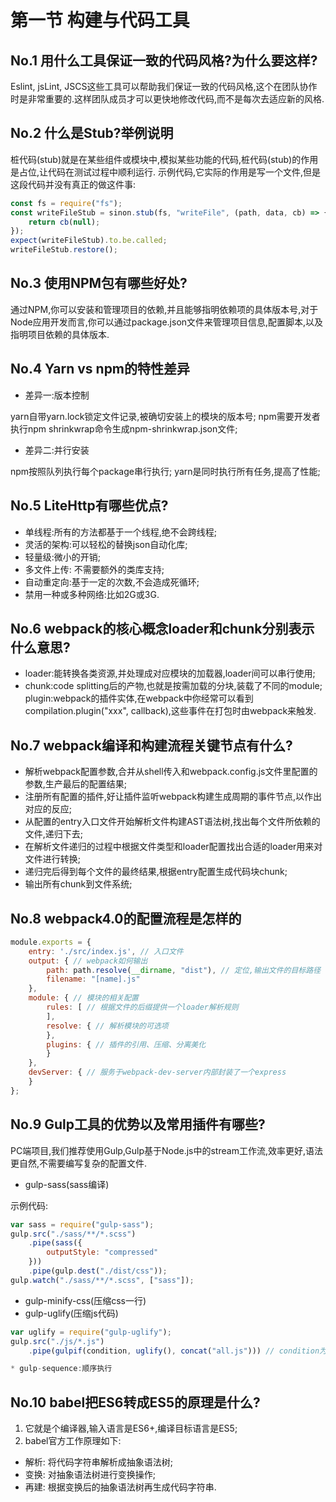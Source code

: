 # 第一节 构建与代码工具

## No.1 用什么工具保证一致的代码风格?为什么要这样?

Eslint, jsLint, JSCS这些工具可以帮助我们保证一致的代码风格,这个在团队协作时是非常重要的.这样团队成员才可以更快地修改代码,而不是每次去适应新的风格.

## No.2 什么是Stub?举例说明

桩代码(stub)就是在某些组件或模块中,模拟某些功能的代码,桩代码(stub)的作用是占位,让代码在测试过程中顺利运行.
示例代码,它实际的作用是写一个文件,但是这段代码并没有真正的做这件事:

```js
const fs = require("fs");
const writeFileStub = sinon.stub(fs, "writeFile", (path, data, cb) => {
    return cb(null);
});
expect(writeFileStub).to.be.called;
writeFileStub.restore();
```

## No.3 使用NPM包有哪些好处?

通过NPM,你可以安装和管理项目的依赖,并且能够指明依赖项的具体版本号,对于Node应用开发而言,你可以通过package.json文件来管理项目信息,配置脚本,以及指明项目依赖的具体版本.

## No.4 Yarn vs npm的特性差异

* 差异一:版本控制

yarn自带yarn.lock锁定文件记录,被确切安装上的模块的版本号;
npm需要开发者执行npm shrinkwrap命令生成npm-shrinkwrap.json文件;

* 差异二:并行安装

npm按照队列执行每个package串行执行;
yarn是同时执行所有任务,提高了性能;

## No.5 LiteHttp有哪些优点?

* 单线程:所有的方法都基于一个线程,绝不会跨线程;
* 灵活的架构:可以轻松的替换json自动化库;
* 轻量级:微小的开销;
* 多文件上传: 不需要额外的类库支持;
* 自动重定向:基于一定的次数,不会造成死循环;
* 禁用一种或多种网络:比如2G或3G.

## No.6 webpack的核心概念loader和chunk分别表示什么意思?

* loader:能转换各类资源,并处理成对应模块的加载器,loader间可以串行使用;
* chunk:code splitting后的产物,也就是按需加载的分块,装载了不同的module;
plugin:webpack的插件实体,在webpack中你经常可以看到compilation.plugin("xxx", callback),这些事件在打包时由webpack来触发.

## No.7 webpack编译和构建流程关键节点有什么?

* 解析webpack配置参数,合并从shell传入和webpack.config.js文件里配置的参数,生产最后的配置结果;
* 注册所有配置的插件,好让插件监听webpack构建生成周期的事件节点,以作出对应的反应;
* 从配置的entry入口文件开始解析文件构建AST语法树,找出每个文件所依赖的文件,递归下去;
* 在解析文件递归的过程中根据文件类型和loader配置找出合适的loader用来对文件进行转换;
* 递归完后得到每个文件的最终结果,根据entry配置生成代码块chunk;
* 输出所有chunk到文件系统;

## No.8 webpack4.0的配置流程是怎样的

```js
module.exports = {
    entry: './src/index.js', // 入口文件
    output: { // webpack如何输出
        path: path.resolve(__dirname, "dist"), // 定位,输出文件的目标路径
        filename: "[name].js"
    },
    module: { // 模块的相关配置
        rules: [ // 根据文件的后缀提供一个loader解析规则
        ],
        resolve: { // 解析模块的可选项
        },
        plugins: { // 插件的引用、压缩、分离美化
        }
    },
    devServer: { // 服务于webpack-dev-server内部封装了一个express
    }
};
```

## No.9 Gulp工具的优势以及常用插件有哪些?

PC端项目,我们推荐使用Gulp,Gulp基于Node.js中的stream工作流,效率更好,语法更自然,不需要编写复杂的配置文件.

* gulp-sass(sass编译)

示例代码:

```js
var sass = require("gulp-sass");
gulp.src("./sass/**/*.scss")
    .pipe(sass({
        outputStyle: "compressed"
    }))
    .pipe(gulp.dest("./dist/css"));
gulp.watch("./sass/**/*.scss", ["sass"]);
```

* gulp-minify-css(压缩css一行)
* gulp-uglify(压缩js代码)

```js
var uglify = require("gulp-uglify");
gulp.src("./js/*.js")
    .pipe(gulpif(condition, uglify(), concat("all.js"))) // condition为true执行uglify()

* gulp-sequence:顺序执行
```

## No.10 babel把ES6转成ES5的原理是什么?

1. 它就是个编译器,输入语言是ES6+,编译目标语言是ES5;
2. babel官方工作原理如下:

  * 解析: 将代码字符串解析成抽象语法树;
  * 变换: 对抽象语法树进行变换操作;
  * 再建: 根据变换后的抽象语法树再生成代码字符串.
